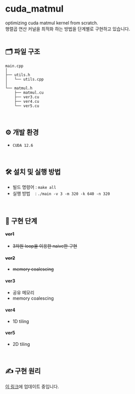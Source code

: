 # cuda_matmul
optimizing cuda matmul kernel from scratch. </br>
행렬곱 연산 커널을 최적화 하는 방법을 단계별로 구현하고 있습니다.
</br></br>

## 🗂️ 파일 구조
```
main.cpp
│
├── utils.h
│   └── utils.cpp
│
└── matmul.h
    ├── matmul.cu
    ├── ver3.cu
    ├── ver4.cu
    └── ver5.cu
```
</br>

## ⚙️ 개발 환경
- `CUDA 12.6`
</br>

## 🛠️ 설치 및 실행 방법
- 빌드 명령어 : `make all`
- 실행 방법 &nbsp; &nbsp;: `./main -v 3 -m 320 -k 640 -n 320`
</br>

## 📌 구현 단계
#### ~~ver1~~
- ~~3차원 loop을 이용한 naive한 구현~~
#### ~~ver2~~
- ~~memory coalescing~~
#### ver3
- 공유 메모리
- memory coalescing
#### ver4
- 1D tiling
#### ver5
- 2D tiling
</br>

## ✍️ 구현 원리
<a href="https://tarry-devourer-382.notion.site/SGEMM-1172102a5e3980cfb3f2fcfdf82f6155?pvs=4">이 링크</a>에 업데이트 중입니다.
